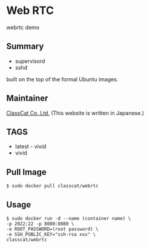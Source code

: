 # Web RTC

webrtc demo

## Summary

+ supervisord
+ sshd

built on the top of the formal Ubuntu images.

## Maintainer

[ClassCat Co.,Ltd.](http://www.classcat.com/) (This website is written in Japanese.)

## TAGS

+ latest - vivid
+ vivid

## Pull Image

```
$ sudo docker pull classcat/webrtc
```

## Usage

```
$ sudo docker run -d --name (container name) \  
-p 2022:22 -p 8080:8080 \  
-e ROOT_PASSWORD=(root password) \  
-e SSH_PUBLIC_KEY="ssh-rsa xxx" \  
classcat/webrtc
```

